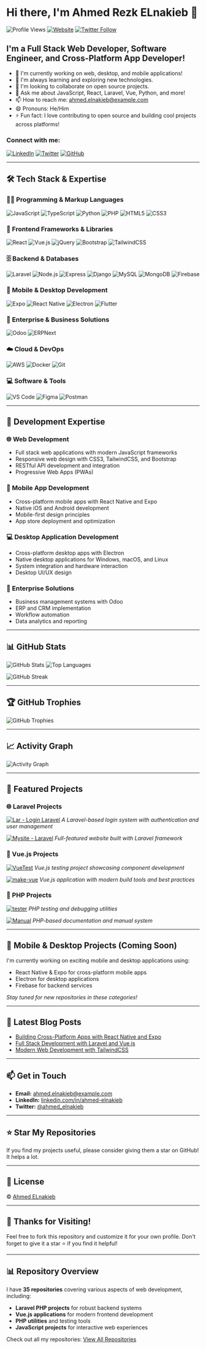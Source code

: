 # Hi there, I'm Ahmed Rezk ELnakieb 👋

![Profile Views](https://komarev.com/ghpvc/?username=Ahmed-ELnakieb&style=flat-square)
[![Website](https://img.shields.io/website?up_message=online&url=https%3A%2F%2Fahmed-elnakieb.com&style=flat-square)](https://ahmed-elnakieb.com)
[![Twitter Follow](https://img.shields.io/twitter/follow/ahmed_elnakieb?style=flat-square)](https://twitter.com/ahmed_elnakieb)

## I'm a Full Stack Web Developer, Software Engineer, and Cross-Platform App Developer!

- 🔭 I'm currently working on web, desktop, and mobile applications!
- 🌱 I'm always learning and exploring new technologies.
- 👯 I'm looking to collaborate on open source projects.
- 💬 Ask me about JavaScript, React, Laravel, Vue, Python, and more!
- 📫 How to reach me: [ahmed.elnakieb@example.com](mailto:ahmed.elnakieb@example.com)
- 😄 Pronouns: He/Him
- ⚡ Fun fact: I love contributing to open source and building cool projects across platforms!

### Connect with me:

[![LinkedIn](https://img.shields.io/badge/-LinkedIn-black.svg?style=flat-square&logo=linkedin&colorB=555)](https://linkedin.com/in/ahmed-elnakieb)
[![Twitter](https://img.shields.io/badge/-Twitter-black.svg?style=flat-square&logo=twitter&colorB=555)](https://twitter.com/ahmed_elnakieb)
[![GitHub](https://img.shields.io/badge/-GitHub-black.svg?style=flat-square&logo=github&colorB=555)](https://github.com/Ahmed-ELnakieb)

---

## 🛠️ Tech Stack & Expertise

### 👨‍💻 Programming & Markup Languages

![JavaScript](https://img.shields.io/badge/-JavaScript-black?style=flat-square&logo=javascript)
![TypeScript](https://img.shields.io/badge/-TypeScript-black?style=flat-square&logo=typescript)
![Python](https://img.shields.io/badge/-Python-black?style=flat-square&logo=python)
![PHP](https://img.shields.io/badge/-PHP-black?style=flat-square&logo=php)
![HTML5](https://img.shields.io/badge/-HTML5-black?style=flat-square&logo=html5)
![CSS3](https://img.shields.io/badge/-CSS3-black?style=flat-square&logo=css3)

### 🧰 Frontend Frameworks & Libraries

![React](https://img.shields.io/badge/-React-black?style=flat-square&logo=react)
![Vue.js](https://img.shields.io/badge/-Vue.js-black?style=flat-square&logo=vue.js)
![jQuery](https://img.shields.io/badge/-jQuery-black?style=flat-square&logo=jquery)
![Bootstrap](https://img.shields.io/badge/-Bootstrap-black?style=flat-square&logo=bootstrap)
![TailwindCSS](https://img.shields.io/badge/-TailwindCSS-black?style=flat-square&logo=tailwind-css)

### 🗄️ Backend & Databases

![Laravel](https://img.shields.io/badge/-Laravel-black?style=flat-square&logo=laravel)
![Node.js](https://img.shields.io/badge/-Node.js-black?style=flat-square&logo=node.js)
![Express](https://img.shields.io/badge/-Express-black?style=flat-square&logo=express)
![Django](https://img.shields.io/badge/-Django-black?style=flat-square&logo=django)
![MySQL](https://img.shields.io/badge/-MySQL-black?style=flat-square&logo=mysql)
![MongoDB](https://img.shields.io/badge/-MongoDB-black?style=flat-square&logo=mongodb)
![Firebase](https://img.shields.io/badge/-Firebase-black?style=flat-square&logo=firebase)

### 📱 Mobile & Desktop Development

![Expo](https://img.shields.io/badge/-Expo-black?style=flat-square&logo=expo)
![React Native](https://img.shields.io/badge/-React%20Native-black?style=flat-square&logo=react)
![Electron](https://img.shields.io/badge/-Electron-black?style=flat-square&logo=electron)
![Flutter](https://img.shields.io/badge/-Flutter-black?style=flat-square&logo=flutter)

### 🏢 Enterprise & Business Solutions

![Odoo](https://img.shields.io/badge/-Odoo-black?style=flat-square&logo=odoo)
![ERPNext](https://img.shields.io/badge/-ERPNext-black?style=flat-square&logo=erpnext)

### ☁️ Cloud & DevOps

![AWS](https://img.shields.io/badge/-AWS-black?style=flat-square&logo=amazon-aws)
![Docker](https://img.shields.io/badge/-Docker-black?style=flat-square&logo=docker)
![Git](https://img.shields.io/badge/-Git-black?style=flat-square&logo=git)

### 💻 Software & Tools

![VS Code](https://img.shields.io/badge/-VS%20Code-black?style=flat-square&logo=visual-studio-code)
![Figma](https://img.shields.io/badge/-Figma-black?style=flat-square&logo=figma)
![Postman](https://img.shields.io/badge/-Postman-black?style=flat-square&logo=postman)

---

## 🌟 Development Expertise

### 🌐 Web Development
- Full stack web applications with modern JavaScript frameworks
- Responsive web design with CSS3, TailwindCSS, and Bootstrap
- RESTful API development and integration
- Progressive Web Apps (PWAs)

### 📱 Mobile App Development
- Cross-platform mobile apps with React Native and Expo
- Native iOS and Android development
- Mobile-first design principles
- App store deployment and optimization

### 💻 Desktop Application Development
- Cross-platform desktop apps with Electron
- Native desktop applications for Windows, macOS, and Linux
- System integration and hardware interaction
- Desktop UI/UX design

### 🏢 Enterprise Solutions
- Business management systems with Odoo
- ERP and CRM implementation
- Workflow automation
- Data analytics and reporting

---

## 📊 GitHub Stats

![GitHub Stats](https://github-readme-stats.vercel.app/api?username=Ahmed-ELnakieb&show_icons=true&theme=radical)
![Top Languages](https://github-readme-stats.vercel.app/api/top-langs/?username=Ahmed-ELnakieb&layout=compact&theme=radical)

![GitHub Streak](https://github-readme-streak-stats.herokuapp.com/?user=Ahmed-ELnakieb&theme=radical)

---

## 🏆 GitHub Trophies

![GitHub Trophies](https://github-profile-trophy.vercel.app/?username=Ahmed-ELnakieb&theme=radical&no-frame=true&no-bg=true)

---

## 📈 Activity Graph

![Activity Graph](https://activity-graph.herokuapp.com/graph?username=Ahmed-ELnakieb&theme=react-dark)

---

## 🎯 Featured Projects

### 🌐 Laravel Projects

[![Lar - Login Laravel](https://github-readme-stats.vercel.app/api/pin/?username=Ahmed-ELnakieb&repo=Lar&theme=radical)](https://github.com/Ahmed-ELnakieb/Lar)
*A Laravel-based login system with authentication and user management*

[![Mysite - Laravel](https://github-readme-stats.vercel.app/api/pin/?username=Ahmed-ELnakieb&repo=Mysite&theme=radical)](https://github.com/Ahmed-ELnakieb/Mysite)
*Full-featured website built with Laravel framework*

### 🎨 Vue.js Projects

[![VueTest](https://github-readme-stats.vercel.app/api/pin/?username=Ahmed-ELnakieb&repo=VueTest&theme=radical)](https://github.com/Ahmed-ELnakieb/VueTest)
*Vue.js testing project showcasing component development*

[![make-vue](https://github-readme-stats.vercel.app/api/pin/?username=Ahmed-ELnakieb&repo=make-vue&theme=radical)](https://github.com/Ahmed-ELnakieb/make-vue)
*Vue.js application with modern build tools and best practices*

### 🔧 PHP Projects

[![tester](https://github-readme-stats.vercel.app/api/pin/?username=Ahmed-ELnakieb&repo=tester&theme=radical)](https://github.com/Ahmed-ELnakieb/tester)
*PHP testing and debugging utilities*

[![Manual](https://github-readme-stats.vercel.app/api/pin/?username=Ahmed-ELnakieb&repo=Manual&theme=radical)](https://github.com/Ahmed-ELnakieb/Manual)
*PHP-based documentation and manual system*

---

## 📱 Mobile & Desktop Projects (Coming Soon)

I'm currently working on exciting mobile and desktop applications using:
- React Native & Expo for cross-platform mobile apps
- Electron for desktop applications
- Firebase for backend services

*Stay tuned for new repositories in these categories!*

---

## 📝 Latest Blog Posts

<!-- BLOG-POST-LIST:START -->
- [Building Cross-Platform Apps with React Native and Expo](https://ahmed-elnakieb.com/blog/cross-platform-apps)
- [Full Stack Development with Laravel and Vue.js](https://ahmed-elnakieb.com/blog/laravel-vue)
- [Modern Web Development with TailwindCSS](https://ahmed-elnakieb.com/blog/tailwindcss)
<!-- BLOG-POST-LIST:END -->

---

## 📫 Get in Touch

- **Email:** [ahmed.elnakieb@example.com](mailto:ahmed.elnakieb@example.com)
- **LinkedIn:** [linkedin.com/in/ahmed-elnakieb](https://linkedin.com/in/ahmed-elnakieb)
- **Twitter:** [@ahmed_elnakieb](https://twitter.com/ahmed_elnakieb)

---

## ⭐ Star My Repositories

If you find my projects useful, please consider giving them a star on GitHub! It helps a lot.

---

## 📜 License

© [Ahmed ELnakieb](https://github.com/Ahmed-ELnakieb)

---

## 🙏 Thanks for Visiting!

Feel free to fork this repository and customize it for your own profile. Don't forget to give it a star ⭐️ if you find it helpful!

---

## 📊 Repository Overview

I have **35 repositories** covering various aspects of web development, including:
- **Laravel PHP projects** for robust backend systems
- **Vue.js applications** for modern frontend development
- **PHP utilities** and testing tools
- **JavaScript projects** for interactive web experiences

Check out all my repositories: [View All Repositories](https://github.com/Ahmed-ELnakieb?tab=repositories)
